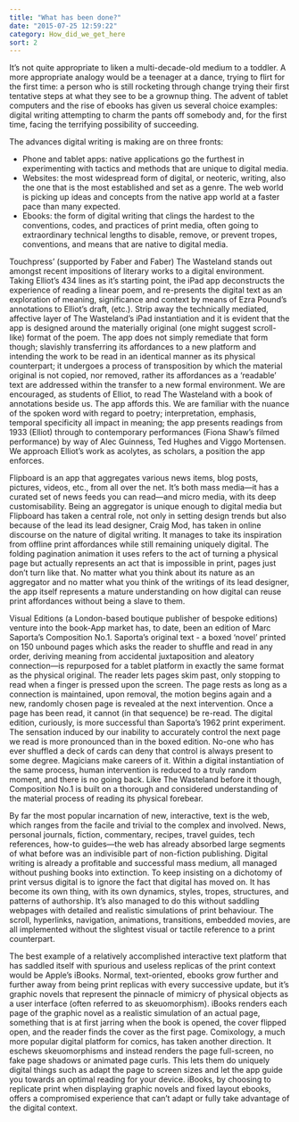 ```yaml
---
title: "What has been done?"
date: "2015-07-25 12:59:22"
category: How_did_we_get_here
sort: 2
---
```


It’s not quite appropriate to liken a multi-decade-old medium
to a toddler. A more appropriate analogy would be a teenager at a dance,
trying to flirt for the first time: a person who is still rocketing
through change trying their first tentative steps at what they see to be
a grownup thing. The advent of tablet computers and the rise of ebooks
has given us several choice examples: digital writing attempting to
charm the pants off somebody and, for the first time, facing the
terrifying possibility of succeeding.

The advances digital writing is making are on three fronts:

-   Phone and tablet apps: native applications go the furthest in
    experimenting with tactics and methods that are unique to
    digital media.
-   Websites: the most widespread form of digital, or neoteric, writing,
    also the one that is the most established and set as a genre. The
    web world is picking up ideas and concepts from the native app world
    at a faster pace than many expected.
-   Ebooks: the form of digital writing that clings the hardest to the
    conventions, codes, and practices of print media, often going to
    extraordinary technical lengths to disable, remove, or prevent
    tropes, conventions, and means that are native to digital media.

Touchpress’ (supported by Faber and Faber) The Wasteland stands out
amongst recent impositions of literary works to a digital environment.
Taking Elliot’s 434 lines as it’s starting point, the iPad app
deconstructs the experience of reading a linear poem, and re-presents
the digital text as an exploration of meaning, significance and context
by means of Ezra Pound’s annotations to Elliot’s draft, (etc.). Strip
away the technically mediated, affective layer of The Wasteland’s iPad
instantiation and it is evident that the app is designed around the
materially original (one might suggest scroll-like) format of the poem.
The app does not simply remediate that form though; slavishly
transferring its affordances to a new platform and intending the work to
be read in an identical manner as its physical counterpart; it undergoes
a process of transposition by which the material original is not copied,
nor removed, rather its affordances as a ‘readable’ text are addressed
within the transfer to a new formal environment. We are encouraged, as
students of Elliot, to read The Wasteland with a book of annotations
beside us. The app affords this. We are familiar with the nuance of the
spoken word with regard to poetry; interpretation, emphasis, temporal
specificity all impact in meaning; the app presents readings from 1933
(Elliot) through to contemporary performances (Fiona Shaw’s filmed
performance) by way of Alec Guinness, Ted Hughes and Viggo Mortensen. We
approach Elliot’s work as acolytes, as scholars, a position the app
enforces.

Flipboard is an app that aggregates various news items, blog posts,
pictures, videos, etc., from all over the net. It’s both mass media—it
has a curated set of news feeds you can read—and micro media, with its
deep customisability. Being an aggregator is unique enough to digital
media but Flipboard has taken a central role, not only in setting design
trends but also because of the lead its lead designer, Craig Mod, has
taken in online discourse on the nature of digital writing. It manages
to take its inspiration from offline print affordances while still
remaining uniquely digital. The folding pagination animation it uses
refers to the act of turning a physical page but actually represents an
act that is impossible in print, pages just don’t turn like that. No
matter what you think about its nature as an aggregator and no matter
what you think of the writings of its lead designer, the app itself
represents a mature understanding on how digital can reuse print
affordances without being a slave to them.

Visual Editions (a London-based boutique publisher of bespoke editions)
venture into the book-App market has, to date, been an edition of Marc
Saporta’s Composition No.1. Saporta’s original text - a boxed ‘novel’
printed on 150 unbound pages which asks the reader to shuffle and read
in any order, deriving meaning from accidental juxtaposition and
aleatory connection—is repurposed for a tablet platform in exactly the
same format as the physical original. The reader lets pages skim past,
only stopping to read when a finger is pressed upon the screen. The page
rests as long as a connection is maintained, upon removal, the motion
begins again and a new, randomly chosen page is revealed at the next
intervention. Once a page has been read, it cannot (in that sequence) be
re-read. The digital edition, curiously, is more successful than
Saporta’s 1962 print experiment. The sensation induced by our inability
to accurately control the next page we read is more pronounced than in
the boxed edition. No-one who has ever shuffled a deck of cards can deny
that control is always present to some degree. Magicians make careers of
it. Within a digital instantiation of the same process, human
intervention is reduced to a truly random moment, and there is no going
back. Like The Wasteland before it though, Composition No.1 is built on
a thorough and considered understanding of the material process of
reading its physical forebear.

By far the most popular incarnation of new, interactive, text is the
web, which ranges from the facile and trivial to the complex and
involved. News, personal journals, fiction, commentary, recipes, travel
guides, tech references, how-to guides—the web has already absorbed
large segments of what before was an indivisible part of non-fiction
publishing. Digital writing is already a profitable and successful mass
medium, all managed without pushing books into extinction. To keep
insisting on a dichotomy of print versus digital is to ignore the fact
that digital has moved on. It has become its own thing, with its own
dynamics, styles, tropes, structures, and patterns of authorship. It’s
also managed to do this without saddling webpages with detailed and
realistic simulations of print behaviour. The scroll, hyperlinks,
navigation, animations, transitions, embedded movies, are all
implemented without the slightest visual or tactile reference to a print
counterpart.

The best example of a relatively accomplished interactive text platform
that has saddled itself with spurious and useless replicas of the print
context would be Apple’s iBooks. Normal, text-oriented, ebooks grow
further and further away from being print replicas with every successive
update, but it’s graphic novels that represent the pinnacle of mimicry
of physical objects as a user interface (often referred to as
skeuomorphism). iBooks renders each page of the graphic novel as a
realistic simulation of an actual page, something that is at first
jarring when the book is opened, the cover flipped open, and the reader
finds the cover as the first page. Comixology, a much more popular
digital platform for comics, has taken another direction. It eschews
skeuomorphisms and instead renders the page full-screen, no fake page
shadows or animated page curls. This lets them do uniquely digital
things such as adapt the page to screen sizes and let the app guide you
towards an optimal reading for your device. iBooks, by choosing to
replicate print when displaying graphic novels and fixed layout ebooks,
offers a compromised experience that can’t adapt or fully take advantage
of the digital context.
